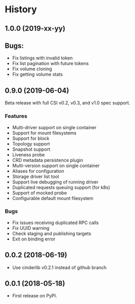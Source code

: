 # History

## 1.0.0 (2019-xx-yy)

## Bugs:

- Fix listings with invalid token
- Fix list pagination with future tokens
- Fix volume cloning
- Fix getting volume stats

## 0.9.0 (2019-06-04)

Beta release with full CSI v0.2, v0.3, and v1.0 spec support.

### Features

- Multi-driver support on single container
- Support for mount filesystems
- Support for block
- Topology support
- Snapshot support
- Liveness probe
- CRD metadata persistence plugin
- Multi-version support on single container
- Aliases for configuration
- Storage driver list tool
- Support live debugging of running driver
- Duplicated requests queuing support (for k8s)
- Support of mocked probe
- Configurable default mount filesystem

### Bugs

- Fix issues receiving duplicated RPC calls
- Fix UUID warning
- Check staging and publishing targets
- Exit on binding error


## 0.0.2 (2018-06-19)

* Use cinderlib v0.2.1 instead of github branch


## 0.0.1 (2018-05-18)

* First release on PyPI.
